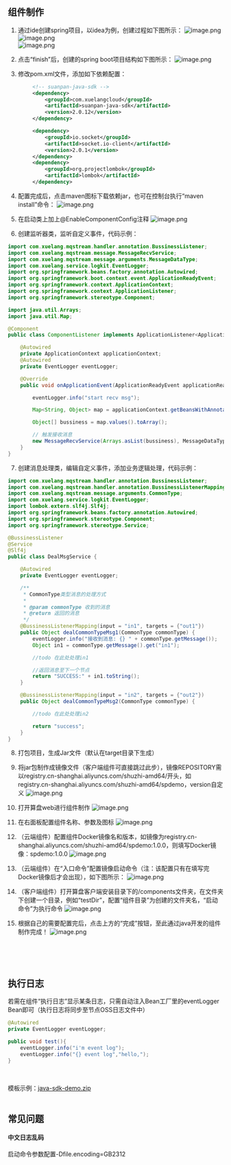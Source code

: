 <a name="ndHzG"></a>
## 组件制作
1. 通过ide创建spring项目，以idea为例，创建过程如下图所示：
![image.png](images/1639653235278-5944ff71-c2a9-4c84-98ff-262db1c40f70.png)<br />![image.png](images/1639653281117-0bd1d0bb-99e2-4848-8f75-e3080ae2e15c.png)<br />![image.png](images/1639653300182-5881e688-1318-44ab-badc-fbd82a9fd873.png)

2. 点击“finish”后，创建的spring boot项目结构如下图所示：
![image.png](images/1639653317666-8a6277ab-061b-4410-beee-ade463ca9186.png)

3. 修改pom.xml文件，添加如下依赖配置：
```xml
        <!-- suanpan-java-sdk -->
        <dependency>
            <groupId>com.xuelangcloud</groupId>
            <artifactId>suanpan-java-sdk</artifactId>
            <version>2.0.12</version>
        </dependency>

        <dependency>
            <groupId>io.socket</groupId>
            <artifactId>socket.io-client</artifactId>
            <version>2.0.1</version>
        </dependency>
        <dependency>
            <groupId>org.projectlombok</groupId>
            <artifactId>lombok</artifactId>
        </dependency>
```

4. 配置完成后，点击maven图标下载依赖jar，也可在控制台执行“maven install”命令：
![image.png](images/1639653395458-53d19033-d5fc-40ea-8839-6e18b1611463.png)

5. 在启动类上加上@EnableComponentConfig注释
![image.png](images/1639653631258-0a784958-e0e6-418a-b47f-00b12c758dee.png)

6. 创建监听器类，监听自定义事件，代码示例：
```java
import com.xuelang.mqstream.handler.annotation.BussinessListener;
import com.xuelang.mqstream.message.MessageRecvService;
import com.xuelang.mqstream.message.arguments.MessageDataType;
import com.xuelang.service.logkit.EventLogger;
import org.springframework.beans.factory.annotation.Autowired;
import org.springframework.boot.context.event.ApplicationReadyEvent;
import org.springframework.context.ApplicationContext;
import org.springframework.context.ApplicationListener;
import org.springframework.stereotype.Component;

import java.util.Arrays;
import java.util.Map;

@Component
public class ComponentListener implements ApplicationListener<ApplicationReadyEvent> {

    @Autowired
    private ApplicationContext applicationContext;
    @Autowired
    private EventLogger eventLogger;

    @Override
    public void onApplicationEvent(ApplicationReadyEvent applicationReadyEvent) {

        eventLogger.info("start recv msg");

        Map<String, Object> map = applicationContext.getBeansWithAnnotation(BussinessListener.class);

        Object[] bussiness = map.values().toArray();

        // 触发接收消息
        new MessageRecvService(Arrays.asList(bussiness), MessageDataType.COMMON.getCls()).subscribeMsg();
    }
}
```

7. 创建消息处理类，编辑自定义事件，添加业务逻辑处理，代码示例：
```java
import com.xuelang.mqstream.handler.annotation.BussinessListener;
import com.xuelang.mqstream.handler.annotation.BussinessListenerMapping;
import com.xuelang.mqstream.message.arguments.CommonType;
import com.xuelang.service.logkit.EventLogger;
import lombok.extern.slf4j.Slf4j;
import org.springframework.beans.factory.annotation.Autowired;
import org.springframework.stereotype.Component;
import org.springframework.stereotype.Service;

@BussinessListener
@Service
@Slf4j
public class DealMsgService {

    @Autowired
    private EventLogger eventLogger;

    /**
     * CommonType类型消息的处理方式
     *
     * @param commonType 收到的消息
     * @return 返回的消息
     */
    @BussinessListenerMapping(input = "in1", targets = {"out1"})
    public Object dealCommonTypeMsg1(CommonType commonType) {
        eventLogger.info("接收到消息: {} " + commonType.getMessage());
        Object in1 = commonType.getMessage().get("in1");

        //todo 在此处处理in1

        //返回消息至下一个节点
        return "SUCCESS:" + in1.toString();
    }

    @BussinessListenerMapping(input = "in2", targets = {"out2"})
    public Object dealCommonTypeMsg2(CommonType commonType) {

        //todo 在此处处理in2

        return "success";
    }
}
```

8. 打包项目，生成Jar文件（默认在target目录下生成）
9. 将jar包制作成镜像文件（客户端组件可直接跳过此步），镜像REPOSITORY需以registry.cn-shanghai.aliyuncs.com/shuzhi-amd64/开头，如registry.cn-shanghai.aliyuncs.com/shuzhi-amd64/spdemo，version自定义
![image.png](images/1639656622607-29b96cc5-f1be-4c53-b0a2-8479bcaeb2d8.png)

10. 打开算盘web进行组件制作
![image.png](images/1639656632018-755eae8a-7123-4b2c-9540-d62e8bf49b50.png)

11. 在右面板配置组件名称、参数及图标
![image.png](images/1639656652527-84fb3c40-c389-4c8d-98eb-1d8288fa43dc.png)

12. （云端组件）配置组件Docker镜像名和版本，如镜像为registry.cn-shanghai.aliyuncs.com/shuzhi-amd64/spdemo:1.0.0，则填写Docker镜像：spdemo:1.0.0
![image.png](images/1639656664547-533bb339-9eb3-4c0d-9c79-0691cd5c2776.png)

13. （云端组件）在“入口命令”配置镜像启动命令（注：该配置只有在填写完Docker镜像后才会出现），如下图所示：
![image.png](images/1639656673150-1f986170-f3f4-4beb-abc0-cb9c55e71e6d.png)

14. （客户端组件）打开算盘客户端安装目录下的/components文件夹，在文件夹下创建一个目录，例如“testDir”，配置“组件目录”为创建的文件夹名，“启动命令”为执行命令
![image.png](images/1639725114965-d37b0b3f-5e32-4c9a-80d2-93b10a841c80.png)

15. 根据自己的需要配置完后，点击上方的“完成”按钮，至此通过java开发的组件制作完成！
![image.png](images/1639656683406-0f52d739-eb1e-4598-91b4-7374be995e85.png)<br />
<br />​

​<br />
<a name="Wj8Vt"></a>
## 执行日志
若需在组件“执行日志”显示某条日志，只需自动注入Bean工厂里的eventLogger Bean即可（执行日志将同步至节点OSS日志文件中）
```java
@Autowired
private EventLogger eventLogger;

public void test(){
	eventLogger.info("i'm event log");
    eventLogger.info("{} event log","hello,");
}
```
​

模板示例：[java-sdk-demo.zip](./data/java-sdk-demo.zip)<br />​<br />
<a name="CMHXD"></a>
## 常见问题
<a name="IJAD9"></a>
#### 中文日志乱码
启动命令参数配置-Dfile.encoding=GB2312<br />​<br />
